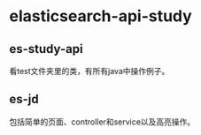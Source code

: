 # elasticsearch-api-study

## es-study-api

看test文件夹里的类，有所有java中操作例子。

## es-jd

包括简单的页面、controller和service以及高亮操作。
